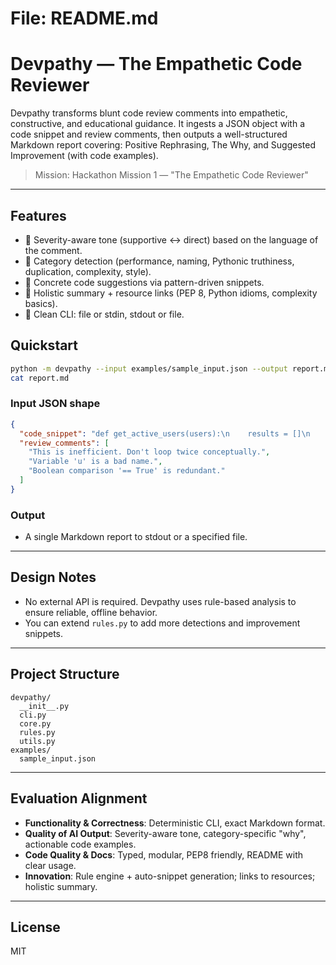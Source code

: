 # File: README.md

# Devpathy — The Empathetic Code Reviewer

Devpathy transforms blunt code review comments into empathetic, constructive, and educational guidance.
It ingests a JSON object with a code snippet and review comments, then outputs a well-structured Markdown report
covering: Positive Rephrasing, The Why, and Suggested Improvement (with code examples).

> Mission: Hackathon Mission 1 — "The Empathetic Code Reviewer"

---

## Features
- 🔹 Severity-aware tone (supportive ↔ direct) based on the language of the comment.
- 🔹 Category detection (performance, naming, Pythonic truthiness, duplication, complexity, style).
- 🔹 Concrete code suggestions via pattern-driven snippets.
- 🔹 Holistic summary + resource links (PEP 8, Python idioms, complexity basics).
- 🔹 Clean CLI: file or stdin, stdout or file.

## Quickstart

```bash
python -m devpathy --input examples/sample_input.json --output report.md
cat report.md
```

### Input JSON shape
```json
{
  "code_snippet": "def get_active_users(users):\n    results = []\n    for u in users:\n        if u.is_active == True and u.profile_complete == True:\n            results.append(u)\n    return results\n",
  "review_comments": [
    "This is inefficient. Don't loop twice conceptually.",
    "Variable 'u' is a bad name.",
    "Boolean comparison '== True' is redundant."
  ]
}
```

### Output
- A single Markdown report to stdout or a specified file.

---

## Design Notes
- No external API is required. Devpathy uses rule-based analysis to ensure reliable, offline behavior.
- You can extend `rules.py` to add more detections and improvement snippets.

---

## Project Structure
```
devpathy/
  __init__.py
  cli.py
  core.py
  rules.py
  utils.py
examples/
  sample_input.json
```

---

## Evaluation Alignment
- **Functionality & Correctness**: Deterministic CLI, exact Markdown format.
- **Quality of AI Output**: Severity-aware tone, category-specific "why", actionable code examples.
- **Code Quality & Docs**: Typed, modular, PEP8 friendly, README with clear usage.
- **Innovation**: Rule engine + auto-snippet generation; links to resources; holistic summary.

---

## License
MIT
```

